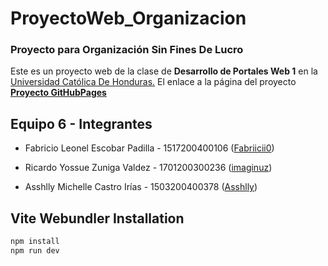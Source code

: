 # ProyectoWeb_Organizacion
###  Proyecto para Organización Sin Fines De Lucro

Este es un proyecto web de la clase de **Desarrollo de Portales Web 1** en la [Universidad Católica De Honduras.](https://www.unicah.edu/) El enlace a la página del proyecto **[Proyecto GitHubPages](https://imaginuz.github.io/)**

## Equipo 6 - Integrantes
- Fabricio Leonel Escobar Padilla - 1517200400106 ([Fabriicii0](https://github.com/Fabriicii0))

- Ricardo Yossue Zuniga Valdez - 1701200300236 ([imaginuz](https://github.com/imaginuz))

- Asshlly Michelle Castro Irías - 1503200400378 ([Asshlly](https://github.com/Asshlly))


## Vite Webundler Installation
```bash
npm install
npm run dev
```
